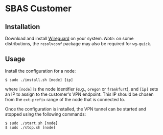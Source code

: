 # SBAS Customer

## Installation

Download and install [Wireguard](https://www.wireguard.com/install) on your system.
*Note:* on some distributions, the `resolvconf` package may also be required for `wg-quick`.

## Usage

Install the configuration for a node:
```
$ sudo ./install.sh [node] [ip]
```
where `[node]` is the node identifier (e.g., `oregon` or `frankfurt`), and `[ip]` sets an IP to assign to the customer's VPN endpoint.
This IP should be chosen from the `ext-prefix` range of the node that is connected to.

Once the configuration is installed, the VPN tunnel can be started and stopped using the following commands:
```
$ sudo ./start.sh [node]
$ sudo ./stop.sh [node]
```

